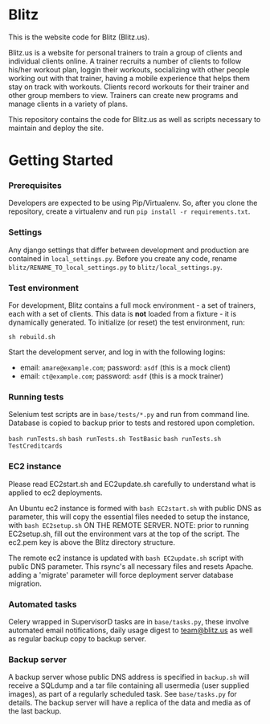 Blitz
=====

This is the website code for Blitz (Blitz.us).

Blitz.us is a website for personal trainers to train a group of clients and individual clients online.
A trainer recruits a number of clients to follow his/her workout plan, loggin their workouts, socializing with other people working out with that trainer, having a mobile experience that helps them stay on track with workouts. Clients record workouts for their trainer and other group members to view. Trainers can create new programs and manage clients in a variety of plans.

This repository contains the code for Blitz.us as well as scripts necessary to maintain and deploy the site.

Getting Started
===============

### Prerequisites

Developers are expected to be using Pip/Virtualenv.
So, after you clone the repository, create a virtualenv and run `pip install -r requirements.txt`.

### Settings

Any django settings that differ between development and production are contained in `local_settings.py`.
Before you create any code, rename `blitz/RENAME_TO_local_settings.py` to `blitz/local_settings.py`.

### Test environment

For development, Blitz contains a full mock environment - a set of trainers, each with a set of clients.
This data is **not** loaded from a fixture - it is dynamically generated.
To initialize (or reset) the test environment, run:

    sh rebuild.sh

Start the development server, and log in with the following logins:

* email: `amare@example.com`; password: `asdf` (this is a mock client)
* email: `ct@example.com`; password: `asdf` (this is a mock trainer)

### Running tests

Selenium test scripts are in `base/tests/*.py` and run from command line. Database is copied to backup prior to tests and restored upon completion.

`bash runTests.sh`
`bash runTests.sh TestBasic`
`bash runTests.sh TestCreditcards`

### EC2 instance

Please read EC2start.sh and EC2update.sh carefully to understand what is applied to ec2 deployments.

An Ubuntu ec2 instance is formed with `bash EC2start.sh` with public DNS as parameter, this will copy the essential files needed to setup the instance, with `bash EC2setup.sh` ON THE REMOTE SERVER. 
NOTE: prior to running EC2setup.sh, fill out the environment vars at the top of the script. The ec2.pem key is above the Blitz directory structure.

The remote ec2 instance is updated with `bash EC2update.sh` script with public DNS parameter. This rsync's all necessary files and resets Apache. adding a 'migrate' parameter will force deployment server database migration.

### Automated tasks

Celery wrapped in SupervisorD tasks are in `base/tasks.py`, these involve automated email notifications, daily usage digest to team@blitz.us as well as regular backup copy to backup server.

### Backup server

A backup server whose public DNS address is specified in `backup.sh` will receive a SQLdump and a tar file containing all usermedia (user supplied images), as part of a regularly scheduled task. See `base/tasks.py` for details. The backup server will have a replica of the data and media as of the last backup.


